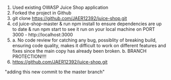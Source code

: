 1. Used existing OWASP Juice Shop application
2. Forked the project in Github
3. git clone https://github.com/JAER12392/juice-shop.git
4. cd juice-shop-master & run npm install to ensure dependencies are up to date & run npm start to see it run on your local machine on PORT 3000 - http://localhost:3000
6. a. No code review for catching any bug, possiblity of breaking build, ensuring code quality, makes it difficult to work on different features and fixes since the main copy has already been broken.
   b. BRANCH PROTECTION!!!!
7. https://github.com/JAER12392/juice-shop.git

"adding this new commit to the master branch"
